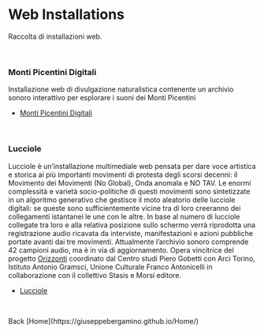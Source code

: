 # Web Installations
Raccolta di installazioni web.
<p><br></p>

### Monti Picentini Digitali
Installazione web di divulgazione naturalistica contenente un archivio sonoro interattivo per esplorare i suoni dei Monti Picentini

- [Monti Picentini Digitali](https://giuseppebergamino.github.io/MontiPicentiniDigitali/)

<p><br></p>

### Lucciole
Lucciole è un’installazione multimediale web pensata per dare voce artistica e storica ai più importanti movimenti di protesta degli scorsi decenni: il Movimento dei Movimenti (No Global), Onda anomala e NO TAV.
Le enormi complessità e varietà socio-politiche di questi movimenti sono sintetizzate in un algoritmo generativo che gestisce il moto aleatorio delle lucciole digitali: se queste sono sufficientemente vicine tra di loro creeranno dei collegamenti istantanei le une con le altre. In base al numero di lucciole collegate tra loro e alla relativa posizione sullo schermo verrà riprodotta una registrazione audio ricavata da interviste, manifestazioni e azioni pubbliche portate avanti dai tre movimenti. Attualmente l’archivio sonoro comprende 42 campioni audio, ma è in via di aggiornamento.
Opera vincitrice del progetto [Orizzonti](https://polodel900.it/progetti/orizzonti/) coordinato dal Centro studi Piero Gobetti con Arci Torino, Istituto Antonio Gramsci, Unione Culturale Franco Antonicelli in collaborazione con il collettivo Stasis e Morsi editore.
<br>

- [Lucciole](https://giuseppebergamino.github.io/Home/Web_Installations/Lucciole_Full)





<p><br></p>
Back [Home](https://giuseppebergamino.github.io/Home/)



